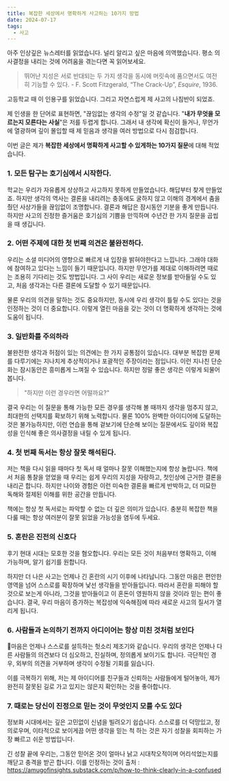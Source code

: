 ```yaml
---
title: 복잡한 세상에서 명확하게 사고하는 10가지 방법
date: 2024-07-17
tags:
  - 사고
---
```

아주 인상깊은 뉴스레터를 읽었습니다. 널리 알리고 싶은 마음에 의역했습니다. 평소 의사결정을 내리는 것에 어려움을 겪는다면 꼭 읽어보세요.

> 뛰어난 지성은 서로 반대되는 두 가지 생각을 동시에 머릿속에 품으면서도 여전히 기능할 수 있다. - F. Scott Fitzgerald, “The Crack-Up”, _Esquire_, 1936.

고등학교 때 이 인용구를 읽었습니다. 그리고 자연스럽게 제 사고의 나침반이 되었죠. 

제 인생을 한 단어로 표현하면, "끊임없는 생각의 수정"일 것 같습니다. "**내가 무엇을 모르는지 모른다는 사실**"은 저를 두렵게 합니다. 그래서 내 생각에 확신이 들거나, 무언가에 열광하며 깊이 몰입할 때 제 믿음과 생각을 여러 방법으로 다시 점검합니다.

이번 글은 제가 **복잡한 세상에서 명확하게 사고할 수 있게하는 10가지 질문**에 대해 적었습니다.

### 1. 모든 탐구는 호기심에서 시작한다.
학교는 우리가 자유롭게 상상하고 사고하지 못하게 만들었습니다. 해답부터 찾게 만들었죠. 하지만 생각의 역사는 결론을 내리려는 충동에도 굴하지 않고 이해의 경계에서 춤을 췄던 사상가들을 끊임없이 조명합니다. 결론과 해답은 잠시동안 기분을 좋게 만듭니다. 하지만 사고의 진정한 즐거움은 호기심의 기쁨을 만끽하며 수년간 한 가지 질문을 곱씹을 때 생깁니다.

### 2. 어떤 주제에 대한 첫 번째 의견은 불완전하다.
우리는 소셜 미디어의 영향으로 빠르게 내 입장을 밝혀야한다고 느낍니다. 그래야 대화에 참여하고 있다는 느낌이 들기 때문입니다. 하지만 무언가를 제대로 이해하려면 때로는 조용히 기다리는 것도 방법입니다. 그 사이 우리는 새로운 정보를 받아들일 수도 있고, 처음 생각과는 다른 결론에 도달할 수 있기 때문입니다.

물론 우리의 의견을 말하는 것도 중요하지만, 동시에 우리 생각이 틀릴 수도 있다는 것을 인정하는 것이 더 중요합니다. 이렇게 열린 마음을 갖는 것이 더 명확하게 생각하는 것에 도움이 됩니다.

### 3. 일반화를 주의하라
불완전한 생각과 허점이 있는 의견에는 한 가지 공통점이 있습니다. 대부분 복잡한 문제를 다루기에는 지나치게 추상적이거나 포괄적인 주장이라는 점입니다. 이런 지나친 단순화는 잠시동안은 흥미롭게 느껴질 수 있습니다. 하지만 정말 좋은 생각은 이렇게 되물어봅니다.
> "하지만 이런 경우라면 어떨까요?"

결국 우리는 이 질문을 통해 가능한 모든 경우를 생각해 볼 때까지 생각을 멈추지 않고, 최대한의 선택지를 확보하기 위해 노력합니다. 물론 100% 완벽한 아이디어에 도달하는 것은 불가능하지만, 이런 연습을 통해 겉보기에 단순해 보이는 질문에서도 깊이와 복잡성을 인식해 좋은 의사결정을 내릴 수 있게 됩니다.

### 4. 첫 번째 독서는 항상 잘못 해석된다.
저는 책을 다시 읽을 때마다 첫 독서 때 얼마나 잘못 이해했는지에 항상 놀랍니다. 책에서 처음 통찰을 얻었을 때 우리는 쉽게 우리의 지성을 자랑하고, 첫인상에 근거한 결론을 내리곤 합니다. 하지만 나이와 경험은 이런 미숙한 결론을 빠르게 반박하고, 더 미묘한 독해와 절제된 이해를 위한 공간을 만듭니다.

책에는 항상 첫 독서로는 파악할 수 없는 더 깊은 의미가 있습니다. 충분히 복잡한 책을 다룰 때는 항상 여러분이 잘못 읽었을 가능성을 염두에 두세요.

### 5. 혼란은 진전의 신호다
후기 현대 시대는 모호한 것을 혐오합니다. 우리는 모든 것이 처음부터 명확하고, 이해 가능하며, 알기 쉽기를 원합니다.

하지만 더 나은 사고는 언제나 긴 혼란의 시기 이후에 나타납니다. 그동안 마음은 편안한 영역을 넘어 스스로를 확장하며 낯선 생각들을 받아들입니다. 따라서 혼란을 피해야 할 것으로 보는게 아니라, 그것을 받아들이고 이 혼돈이 영원하지 않을 것이라 믿는 편이 좋습니다. 결국, 우리 마음이 증가하는 복잡성에 익숙해짐에 따라 새로운 사고의 질서가 열리게 됩니다.

### 6. 사람들과 논의하기 전까지 아디이어는 항상 미친 것처럼 보인다
마음은 언제나 스스로를 설득하는 헛소리 제조기와 같습니다. 우리의 생각은 언제나 다른 사람들의 의견보다 더 심오하고, 진실하며, 정의롭게 보이기도 합니다. 극단적인 경우, 외부의 의견을 거부하며 생각이 수정될 기회를 잃습니다.

이를 극복하기 위해, 저는 제 아이디어를 친구들과 신뢰하는 사람들에게 털어놓아, 제가 완전히 잘못된 길로 가고 있지는 않은지 확인하는 것을 좋아합니다.

### 7. 때로는 당신이 진정으로 믿는 것이 무엇인지 모를 수도 있다
정보화 시대에서는 깊은 고민없이 신념을 빌려오기 쉽습니다. 스스로를 더 덕망있고, 정의로우며, 이타적으로 보이게끔 어떤 생각을 믿는 척 하는 것은 자기 성찰을 회피하는 가장 빠르고 쉬운 방법입니다.

긴 성찰 끝에 우리는, 그동안 믿어온 것이 얼마나 낡고 시대착오적이며 어리석었는지를 깨닫고 충격을 받곤 합니다. 이를 인정하는 것이
출처 : https://amugofinsights.substack.com/p/how-to-think-clearly-in-a-confused